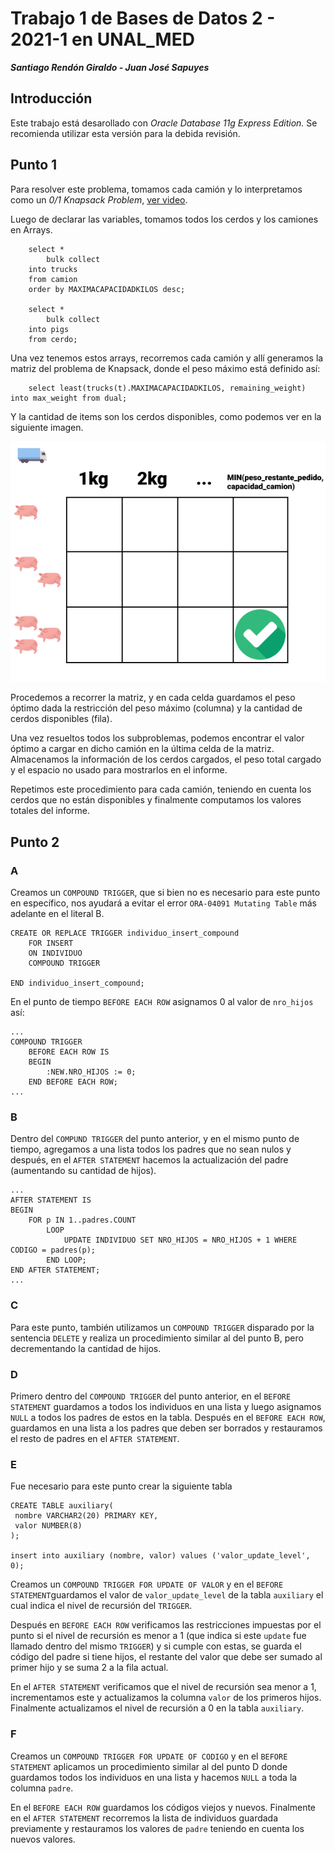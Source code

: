 # Trabajo 1 de Bases de Datos 2 - 2021-1 en UNAL_MED

**_Santiago Rendón Giraldo - Juan José Sapuyes_**

## Introducción

Este trabajo está desarollado con  _Oracle Database 11g Express Edition._  Se recomienda utilizar esta versión para la debida revisión. 

## Punto 1

Para resolver este problema, tomamos cada camión y lo interpretamos como un _0/1 Knapsack Problem_, [ver video](https://www.youtube.com/watch?v=xCbYmUPvc2Q).

Luego de declarar las variables, tomamos todos los cerdos y los camiones en Arrays.

```plsql
    select *
        bulk collect
    into trucks
    from camion
    order by MAXIMACAPACIDADKILOS desc;

    select *
        bulk collect
    into pigs
    from cerdo;
```
Una vez tenemos estos arrays, recorremos cada camión y allí generamos la matriz del problema de Knapsack, donde el peso máximo está definido así:

```plsql
    select least(trucks(t).MAXIMACAPACIDADKILOS, remaining_weight) into max_weight from dual;
```

Y la cantidad de items son los cerdos disponibles, como podemos ver en la siguiente imagen.

![Knapsack grid vacio](assets/knapsack_optimal1.png)

Procedemos a recorrer la matriz, y en cada celda guardamos el peso óptimo dada la restricción del peso máximo (columna) y la cantidad de cerdos disponibles (fila).

Una vez resueltos todos los subproblemas, podemos encontrar el valor óptimo a cargar en dicho camión en la última celda de la matriz. Almacenamos la información de los cerdos cargados, el peso total cargado y el espacio no usado para mostrarlos en el informe.

Repetimos este procedimiento para cada camión, teniendo en cuenta los cerdos que no están disponibles y finalmente computamos los valores totales del informe.


## Punto 2

### A
Creamos un `COMPOUND TRIGGER`, que si bien no es necesario para este punto en específico, nos ayudará a evitar el error `ORA-04091 Mutating Table` más adelante en el literal B.

```plsql
CREATE OR REPLACE TRIGGER individuo_insert_compound
    FOR INSERT
    ON INDIVIDUO
    COMPOUND TRIGGER

END individuo_insert_compound;
```
En el punto de tiempo `BEFORE EACH ROW` asignamos 0 al valor de `nro_hijos` así:

```plsql
...
COMPOUND TRIGGER
    BEFORE EACH ROW IS
    BEGIN
        :NEW.NRO_HIJOS := 0;
    END BEFORE EACH ROW;
...
```

### B
Dentro del `COMPUND TRIGGER` del punto anterior, y en el mismo punto de tiempo, agregamos a una lista todos los padres que no sean nulos y después, en el `AFTER STATEMENT` hacemos la actualización del padre (aumentando su cantidad de hijos).

```plsql
...
AFTER STATEMENT IS
BEGIN
    FOR p IN 1..padres.COUNT
        LOOP
            UPDATE INDIVIDUO SET NRO_HIJOS = NRO_HIJOS + 1 WHERE CODIGO = padres(p);
        END LOOP;
END AFTER STATEMENT;
...
```

### C
Para este punto, también utilizamos un `COMPOUND TRIGGER` disparado por la sentencia `DELETE` y realiza un procedimiento similar al del punto B, pero decrementando la cantidad de hijos. 

### D
Primero dentro del `COMPOUND TRIGGER` del punto anterior, en el `BEFORE STATEMENT` guardamos a todos los individuos en una lista y luego asignamos `NULL` a todos los padres de estos en la tabla. Después en el `BEFORE EACH ROW`, guardamos en una lista a los padres que deben ser borrados y restauramos el resto de padres en el `AFTER STATEMENT`.

### E
Fue necesario para este punto crear la siguiente tabla

```plsql
CREATE TABLE auxiliary(
 nombre VARCHAR2(20) PRIMARY KEY,
 valor NUMBER(8)
);

insert into auxiliary (nombre, valor) values ('valor_update_level', 0);
```
Creamos un `COMPOUND TRIGGER FOR UPDATE OF VALOR` y en el `BEFORE STATEMENT`guardamos el valor de `valor_update_level` de la tabla `auxiliary` el cual indica el nivel de recursión del `TRIGGER`.

Después en `BEFORE EACH ROW` verificamos las restricciones impuestas por el punto si el nivel de recursión es menor a 1 (que indica si este `update` fue llamado dentro del mismo `TRIGGER`) y si cumple con estas, se guarda el código del padre si tiene hijos, el restante del valor que debe ser sumado al primer hijo y se suma 2 a la fila actual. 

En el `AFTER STATEMENT` verificamos que el nivel de recursión sea menor a 1, incrementamos este y actualizamos la columna `valor` de los primeros hijos. Finalmente actualizamos el nivel de recursión a 0 en la tabla `auxiliary`.

### F
Creamos un `COMPOUND TRIGGER FOR UPDATE OF CODIGO` y en el `BEFORE STATEMENT` aplicamos un procedimiento similar al del punto D donde guardamos todos los individuos en una lista y hacemos `NULL` a toda la columna `padre`. 

En el `BEFORE EACH ROW` guardamos los códigos viejos y nuevos. Finalmente en el `AFTER STATEMENT` recorremos la lista de individuos guardada previamente y restauramos los valores de `padre` teniendo en cuenta los nuevos valores. 

